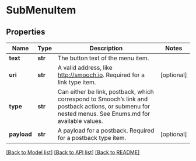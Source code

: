 # SubMenuItem

## Properties
Name | Type | Description | Notes
------------ | ------------- | ------------- | -------------
**text** | **str** | The button text of the menu item. | 
**uri** | **str** | A valid address, like http://smooch.io. Required for a link type item. | [optional] 
**type** | **str** | Can either be link, postback, which correspond to Smooch’s link and postback actions, or submenu for nested menus. See Enums.md for available values. | 
**payload** | **str** | A payload for a postback. Required for a postback type item. | [optional] 

[[Back to Model list]](../README.md#documentation-for-models) [[Back to API list]](../README.md#documentation-for-api-endpoints) [[Back to README]](../README.md)


